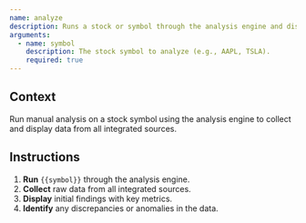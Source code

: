 ```yaml
---
name: analyze
description: Runs a stock or symbol through the analysis engine and displays findings.
arguments:
  - name: symbol
    description: The stock symbol to analyze (e.g., AAPL, TSLA).
    required: true
---
```


## Context
Run manual analysis on a stock symbol using the analysis engine to collect and display data from all integrated sources.

## Instructions
1. **Run** `{{symbol}}` through the analysis engine.
2. **Collect** raw data from all integrated sources.
3. **Display** initial findings with key metrics.
4. **Identify** any discrepancies or anomalies in the data.
